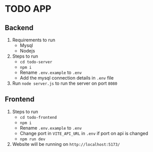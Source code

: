 # TODO APP

## Backend
1. Requirements to run
    - Mysql
    - Nodejs
2. Steps to run
    - `cd todo-server`
    - `npm i`
    - Rename `.env.example` to `.env`
    - Add the mysql connection details in `.env` file
3. Run `node server.js` to run the server on port `8080`

## Frontend
1. Steps to run
    - `cd todo-frontend`
    - `npm i`
    - Rename `.env.example` to `.env`
    - Change port in `VITE_API_URL` in `.env` if port on api is changed
    - `npm run dev`
2. Website will be running on `http://localhost:5173/`
